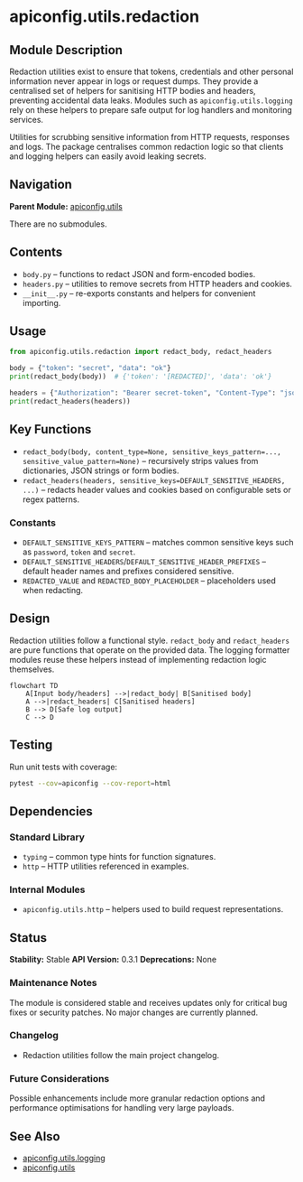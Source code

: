 # apiconfig.utils.redaction

## Module Description

Redaction utilities exist to ensure that tokens, credentials and other personal
information never appear in logs or request dumps. They provide a centralised
set of helpers for sanitising HTTP bodies and headers, preventing accidental
data leaks. Modules such as `apiconfig.utils.logging` rely on these helpers to
prepare safe output for log handlers and monitoring services.

Utilities for scrubbing sensitive information from HTTP requests, responses and
logs. The package centralises common redaction logic so that clients and logging
helpers can easily avoid leaking secrets.

## Navigation

**Parent Module:** [apiconfig.utils](../README.md)

There are no submodules.

## Contents
- `body.py` – functions to redact JSON and form-encoded bodies.
- `headers.py` – utilities to remove secrets from HTTP headers and cookies.
- `__init__.py` – re-exports constants and helpers for convenient importing.

## Usage
```python
from apiconfig.utils.redaction import redact_body, redact_headers

body = {"token": "secret", "data": "ok"}
print(redact_body(body))  # {'token': '[REDACTED]', 'data': 'ok'}

headers = {"Authorization": "Bearer secret-token", "Content-Type": "json"}
print(redact_headers(headers))
```

## Key Functions
- `redact_body(body, content_type=None, sensitive_keys_pattern=..., sensitive_value_pattern=None)` – recursively strips values from dictionaries, JSON strings or form bodies.
- `redact_headers(headers, sensitive_keys=DEFAULT_SENSITIVE_HEADERS, ...)` – redacts header values and cookies based on configurable sets or regex patterns.

### Constants
- `DEFAULT_SENSITIVE_KEYS_PATTERN` – matches common sensitive keys such as `password`, `token` and `secret`.
- `DEFAULT_SENSITIVE_HEADERS`/`DEFAULT_SENSITIVE_HEADER_PREFIXES` – default header names and prefixes considered sensitive.
- `REDACTED_VALUE` and `REDACTED_BODY_PLACEHOLDER` – placeholders used when redacting.

## Design
Redaction utilities follow a functional style. `redact_body` and `redact_headers` are pure functions that operate on the provided data. The logging formatter modules reuse these helpers instead of implementing redaction logic themselves.

```mermaid
flowchart TD
    A[Input body/headers] -->|redact_body| B[Sanitised body]
    A -->|redact_headers| C[Sanitised headers]
    B --> D[Safe log output]
    C --> D
```

## Testing
Run unit tests with coverage:
```bash
pytest --cov=apiconfig --cov-report=html
```

## Dependencies

### Standard Library
- `typing` – common type hints for function signatures.
- `http` – HTTP utilities referenced in examples.

### Internal Modules
- `apiconfig.utils.http` – helpers used to build request representations.

## Status

**Stability:** Stable
**API Version:** 0.3.1
**Deprecations:** None

### Maintenance Notes
The module is considered stable and receives updates only for critical bug fixes
or security patches. No major changes are currently planned.

### Changelog
- Redaction utilities follow the main project changelog.

### Future Considerations
Possible enhancements include more granular redaction options and performance
optimisations for handling very large payloads.

## See Also

- [apiconfig.utils.logging](../logging/README.md)
- [apiconfig.utils](../README.md)
